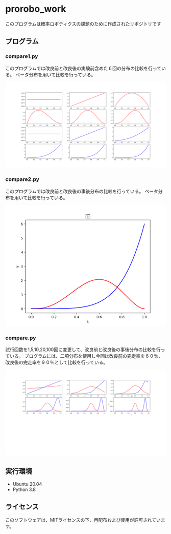# prorobo_work

このプログラムは確率ロボティクスの課題のために作成されたリポジトリです

## プログラム

### compare1.py
このプログラムでは改良前と改良後の実験前含めた６回の分布の比較を行っている。
ベータ分布を用いて比較を行っている。

![事前・事後分布の比較](https://github.com/piropann/prorobo_work/blob/a31668c6a5c50c37fdb85bfe2bbef12e82c6cd0f/image/Figure_2.png)


### compare2.py
このプログラムでは改良前と改良後の事後分布の比較を行っている。
ベータ分布を用いて比較を行っている。

![事後分布の比較](https://github.com/piropann/prorobo_work/blob/a31668c6a5c50c37fdb85bfe2bbef12e82c6cd0f/image/Figure_3.png)

### compare.py
試行回数を1,5,10,20,100回に変更して、改良前と改良後の事後分布の比較を行っている。
プログラムには、二項分布を使用し今回は改良前の完走率を６０％、改良後の完走率を９０％として比較を行っている。

![事後分布の比較](https://github.com/piropann/prorobo_work/blob/a31668c6a5c50c37fdb85bfe2bbef12e82c6cd0f/image/Figure_1.png)


## 実行環境
* Ubuntu 20.04
* Python 3.8

## ライセンス
このソフトウェアは、MITライセンスの下、再配布および使用が許可されています。

